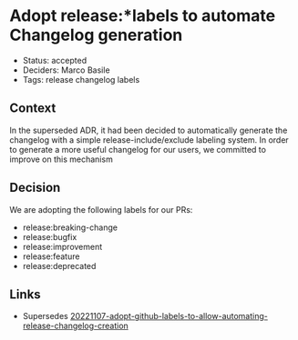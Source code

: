 # Adopt release:*labels to automate Changelog generation

- Status: accepted
- Deciders: Marco Basile
- Tags: release changelog labels

## Context
In the superseded ADR, it had been decided to automatically generate the changelog with a simple release-include/exclude labeling system. In order to generate a more useful changelog for our users, we committed to improve on this mechanism

## Decision
We are adopting the following labels for our PRs:

- release:breaking-change
- release:bugfix
- release:improvement
- release:feature
- release:deprecated

## Links
- Supersedes [20221107-adopt-github-labels-to-allow-automating-release-changelog-creation](20221107-adopt-github-labels-to-allow-automating-release-changelog-creation.md)
